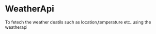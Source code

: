 # WeatherApi
 To fetech the weather deatils  such as location,temperature etc..using the weatherapi
